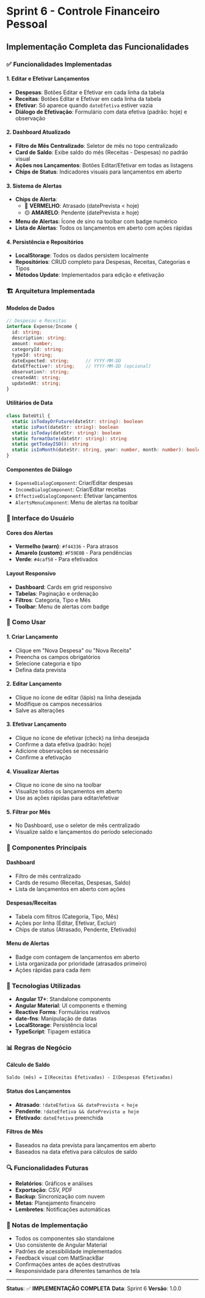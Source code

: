 # Sprint 6 - Controle Financeiro Pessoal

## Implementação Completa das Funcionalidades

### ✅ Funcionalidades Implementadas

#### 1. **Editar e Efetivar Lançamentos**
- **Despesas**: Botões Editar e Efetivar em cada linha da tabela
- **Receitas**: Botões Editar e Efetivar em cada linha da tabela
- **Efetivar**: Só aparece quando `dateEfetiva` estiver vazia
- **Diálogo de Efetivação**: Formulário com data efetiva (padrão: hoje) e observação

#### 2. **Dashboard Atualizado**
- **Filtro de Mês Centralizado**: Seletor de mês no topo centralizado
- **Card de Saldo**: Exibe saldo do mês (Receitas - Despesas) no padrão visual
- **Ações nos Lançamentos**: Botões Editar/Efetivar em todas as listagens
- **Chips de Status**: Indicadores visuais para lançamentos em aberto

#### 3. **Sistema de Alertas**
- **Chips de Alerta**: 
  - 🔴 **VERMELHO**: Atrasado (datePrevista < hoje)
  - 🟡 **AMARELO**: Pendente (datePrevista ≥ hoje)
- **Menu de Alertas**: Ícone de sino na toolbar com badge numérico
- **Lista de Alertas**: Todos os lançamentos em aberto com ações rápidas

#### 4. **Persistência e Repositórios**
- **LocalStorage**: Todos os dados persistem localmente
- **Repositórios**: CRUD completo para Despesas, Receitas, Categorias e Tipos
- **Métodos Update**: Implementados para edição e efetivação

### 🏗️ Arquitetura Implementada

#### **Modelos de Dados**
```typescript
// Despesas e Receitas
interface Expense/Income {
  id: string;
  description: string;
  amount: number;
  categoryId: string;
  typeId: string;
  dateExpected: string;      // YYYY-MM-DD
  dateEffective?: string;    // YYYY-MM-DD (opcional)
  observation?: string;
  createdAt: string;
  updatedAt: string;
}
```

#### **Utilitários de Data**
```typescript
class DateUtil {
  static isTodayOrFuture(dateStr: string): boolean
  static isPast(dateStr: string): boolean
  static isToday(dateStr: string): boolean
  static formatDate(dateStr: string): string
  static getTodayISO(): string
  static isInMonth(dateStr: string, year: number, month: number): boolean
}
```

#### **Componentes de Diálogo**
- `ExpenseDialogComponent`: Criar/Editar despesas
- `IncomeDialogComponent`: Criar/Editar receitas  
- `EffectiveDialogComponent`: Efetivar lançamentos
- `AlertsMenuComponent`: Menu de alertas na toolbar

### 🎨 Interface do Usuário

#### **Cores dos Alertas**
- **Vermelho (warn)**: `#f44336` - Para atrasos
- **Amarelo (custom)**: `#F59E0B` - Para pendências
- **Verde**: `#4caf50` - Para efetivados

#### **Layout Responsivo**
- **Dashboard**: Cards em grid responsivo
- **Tabelas**: Paginação e ordenação
- **Filtros**: Categoria, Tipo e Mês
- **Toolbar**: Menu de alertas com badge

### 🔧 Como Usar

#### **1. Criar Lançamento**
- Clique em "Nova Despesa" ou "Nova Receita"
- Preencha os campos obrigatórios
- Selecione categoria e tipo
- Defina data prevista

#### **2. Editar Lançamento**
- Clique no ícone de editar (lápis) na linha desejada
- Modifique os campos necessários
- Salve as alterações

#### **3. Efetivar Lançamento**
- Clique no ícone de efetivar (check) na linha desejada
- Confirme a data efetiva (padrão: hoje)
- Adicione observações se necessário
- Confirme a efetivação

#### **4. Visualizar Alertas**
- Clique no ícone de sino na toolbar
- Visualize todos os lançamentos em aberto
- Use as ações rápidas para editar/efetivar

#### **5. Filtrar por Mês**
- No Dashboard, use o seletor de mês centralizado
- Visualize saldo e lançamentos do período selecionado

### 📱 Componentes Principais

#### **Dashboard**
- Filtro de mês centralizado
- Cards de resumo (Receitas, Despesas, Saldo)
- Lista de lançamentos em aberto com ações

#### **Despesas/Receitas**
- Tabela com filtros (Categoria, Tipo, Mês)
- Ações por linha (Editar, Efetivar, Excluir)
- Chips de status (Atrasado, Pendente, Efetivado)

#### **Menu de Alertas**
- Badge com contagem de lançamentos em aberto
- Lista organizada por prioridade (atrasados primeiro)
- Ações rápidas para cada item

### 🚀 Tecnologias Utilizadas

- **Angular 17+**: Standalone components
- **Angular Material**: UI components e theming
- **Reactive Forms**: Formulários reativos
- **date-fns**: Manipulação de datas
- **LocalStorage**: Persistência local
- **TypeScript**: Tipagem estática

### 📊 Regras de Negócio

#### **Cálculo de Saldo**
```
Saldo (mês) = Σ(Receitas Efetivadas) - Σ(Despesas Efetivadas)
```

#### **Status dos Lançamentos**
- **Atrasado**: `!dateEfetiva && datePrevista < hoje`
- **Pendente**: `!dateEfetiva && datePrevista ≥ hoje`
- **Efetivado**: `dateEfetiva` preenchida

#### **Filtros de Mês**
- Baseados na data prevista para lançamentos em aberto
- Baseados na data efetiva para cálculos de saldo

### 🔍 Funcionalidades Futuras

- **Relatórios**: Gráficos e análises
- **Exportação**: CSV, PDF
- **Backup**: Sincronização com nuvem
- **Metas**: Planejamento financeiro
- **Lembretes**: Notificações automáticas

### 📝 Notas de Implementação

- Todos os componentes são standalone
- Uso consistente de Angular Material
- Padrões de acessibilidade implementados
- Feedback visual com MatSnackBar
- Confirmações antes de ações destrutivas
- Responsividade para diferentes tamanhos de tela

---

**Status**: ✅ **IMPLEMENTAÇÃO COMPLETA**
**Data**: Sprint 6
**Versão**: 1.0.0
